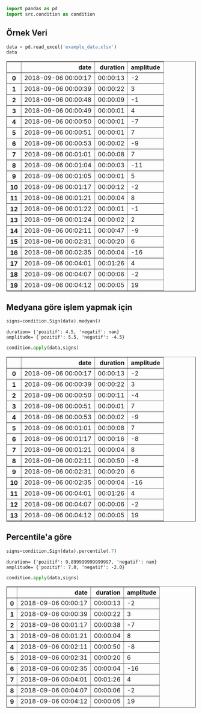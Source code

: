 ```python
import pandas as pd
import src.condition as condition
```

## Örnek Veri


```python
data = pd.read_excel('example_data.xlsx')
data
```




<div>
<style scoped>
    .dataframe tbody tr th:only-of-type {
        vertical-align: middle;
    }

    .dataframe tbody tr th {
        vertical-align: top;
    }

    .dataframe thead th {
        text-align: right;
    }
</style>
<table border="1" class="dataframe">
  <thead>
    <tr style="text-align: right;">
      <th></th>
      <th>date</th>
      <th>duration</th>
      <th>amplitude</th>
    </tr>
  </thead>
  <tbody>
    <tr>
      <th>0</th>
      <td>2018-09-06 00:00:17</td>
      <td>00:00:13</td>
      <td>-2</td>
    </tr>
    <tr>
      <th>1</th>
      <td>2018-09-06 00:00:39</td>
      <td>00:00:22</td>
      <td>3</td>
    </tr>
    <tr>
      <th>2</th>
      <td>2018-09-06 00:00:48</td>
      <td>00:00:09</td>
      <td>-1</td>
    </tr>
    <tr>
      <th>3</th>
      <td>2018-09-06 00:00:49</td>
      <td>00:00:01</td>
      <td>4</td>
    </tr>
    <tr>
      <th>4</th>
      <td>2018-09-06 00:00:50</td>
      <td>00:00:01</td>
      <td>-7</td>
    </tr>
    <tr>
      <th>5</th>
      <td>2018-09-06 00:00:51</td>
      <td>00:00:01</td>
      <td>7</td>
    </tr>
    <tr>
      <th>6</th>
      <td>2018-09-06 00:00:53</td>
      <td>00:00:02</td>
      <td>-9</td>
    </tr>
    <tr>
      <th>7</th>
      <td>2018-09-06 00:01:01</td>
      <td>00:00:08</td>
      <td>7</td>
    </tr>
    <tr>
      <th>8</th>
      <td>2018-09-06 00:01:04</td>
      <td>00:00:03</td>
      <td>-11</td>
    </tr>
    <tr>
      <th>9</th>
      <td>2018-09-06 00:01:05</td>
      <td>00:00:01</td>
      <td>5</td>
    </tr>
    <tr>
      <th>10</th>
      <td>2018-09-06 00:01:17</td>
      <td>00:00:12</td>
      <td>-2</td>
    </tr>
    <tr>
      <th>11</th>
      <td>2018-09-06 00:01:21</td>
      <td>00:00:04</td>
      <td>8</td>
    </tr>
    <tr>
      <th>12</th>
      <td>2018-09-06 00:01:22</td>
      <td>00:00:01</td>
      <td>-1</td>
    </tr>
    <tr>
      <th>13</th>
      <td>2018-09-06 00:01:24</td>
      <td>00:00:02</td>
      <td>2</td>
    </tr>
    <tr>
      <th>14</th>
      <td>2018-09-06 00:02:11</td>
      <td>00:00:47</td>
      <td>-9</td>
    </tr>
    <tr>
      <th>15</th>
      <td>2018-09-06 00:02:31</td>
      <td>00:00:20</td>
      <td>6</td>
    </tr>
    <tr>
      <th>16</th>
      <td>2018-09-06 00:02:35</td>
      <td>00:00:04</td>
      <td>-16</td>
    </tr>
    <tr>
      <th>17</th>
      <td>2018-09-06 00:04:01</td>
      <td>00:01:26</td>
      <td>4</td>
    </tr>
    <tr>
      <th>18</th>
      <td>2018-09-06 00:04:07</td>
      <td>00:00:06</td>
      <td>-2</td>
    </tr>
    <tr>
      <th>19</th>
      <td>2018-09-06 00:04:12</td>
      <td>00:00:05</td>
      <td>19</td>
    </tr>
  </tbody>
</table>
</div>



## Medyana göre işlem yapmak için


```python
signs=condition.Sign(data).medyan()
```

    duration= {'pozitif': 4.5, 'negatif': nan}
    amplitude= {'pozitif': 5.5, 'negatif': -4.5}
    


```python
condition.apply(data,signs)
```




<div>
<style scoped>
    .dataframe tbody tr th:only-of-type {
        vertical-align: middle;
    }

    .dataframe tbody tr th {
        vertical-align: top;
    }

    .dataframe thead th {
        text-align: right;
    }
</style>
<table border="1" class="dataframe">
  <thead>
    <tr style="text-align: right;">
      <th></th>
      <th>date</th>
      <th>duration</th>
      <th>amplitude</th>
    </tr>
  </thead>
  <tbody>
    <tr>
      <th>0</th>
      <td>2018-09-06 00:00:17</td>
      <td>00:00:13</td>
      <td>-2</td>
    </tr>
    <tr>
      <th>1</th>
      <td>2018-09-06 00:00:39</td>
      <td>00:00:22</td>
      <td>3</td>
    </tr>
    <tr>
      <th>2</th>
      <td>2018-09-06 00:00:50</td>
      <td>00:00:11</td>
      <td>-4</td>
    </tr>
    <tr>
      <th>3</th>
      <td>2018-09-06 00:00:51</td>
      <td>00:00:01</td>
      <td>7</td>
    </tr>
    <tr>
      <th>4</th>
      <td>2018-09-06 00:00:53</td>
      <td>00:00:02</td>
      <td>-9</td>
    </tr>
    <tr>
      <th>5</th>
      <td>2018-09-06 00:01:01</td>
      <td>00:00:08</td>
      <td>7</td>
    </tr>
    <tr>
      <th>6</th>
      <td>2018-09-06 00:01:17</td>
      <td>00:00:16</td>
      <td>-8</td>
    </tr>
    <tr>
      <th>7</th>
      <td>2018-09-06 00:01:21</td>
      <td>00:00:04</td>
      <td>8</td>
    </tr>
    <tr>
      <th>8</th>
      <td>2018-09-06 00:02:11</td>
      <td>00:00:50</td>
      <td>-8</td>
    </tr>
    <tr>
      <th>9</th>
      <td>2018-09-06 00:02:31</td>
      <td>00:00:20</td>
      <td>6</td>
    </tr>
    <tr>
      <th>10</th>
      <td>2018-09-06 00:02:35</td>
      <td>00:00:04</td>
      <td>-16</td>
    </tr>
    <tr>
      <th>11</th>
      <td>2018-09-06 00:04:01</td>
      <td>00:01:26</td>
      <td>4</td>
    </tr>
    <tr>
      <th>12</th>
      <td>2018-09-06 00:04:07</td>
      <td>00:00:06</td>
      <td>-2</td>
    </tr>
    <tr>
      <th>13</th>
      <td>2018-09-06 00:04:12</td>
      <td>00:00:05</td>
      <td>19</td>
    </tr>
  </tbody>
</table>
</div>



## Percentile'a göre


```python
signs=condition.Sign(data).percentile(.7)
```

    duration= {'pozitif': 9.899999999999997, 'negatif': nan}
    amplitude= {'pozitif': 7.0, 'negatif': -2.0}
    


```python
condition.apply(data,signs)
```




<div>
<style scoped>
    .dataframe tbody tr th:only-of-type {
        vertical-align: middle;
    }

    .dataframe tbody tr th {
        vertical-align: top;
    }

    .dataframe thead th {
        text-align: right;
    }
</style>
<table border="1" class="dataframe">
  <thead>
    <tr style="text-align: right;">
      <th></th>
      <th>date</th>
      <th>duration</th>
      <th>amplitude</th>
    </tr>
  </thead>
  <tbody>
    <tr>
      <th>0</th>
      <td>2018-09-06 00:00:17</td>
      <td>00:00:13</td>
      <td>-2</td>
    </tr>
    <tr>
      <th>1</th>
      <td>2018-09-06 00:00:39</td>
      <td>00:00:22</td>
      <td>3</td>
    </tr>
    <tr>
      <th>2</th>
      <td>2018-09-06 00:01:17</td>
      <td>00:00:38</td>
      <td>-7</td>
    </tr>
    <tr>
      <th>3</th>
      <td>2018-09-06 00:01:21</td>
      <td>00:00:04</td>
      <td>8</td>
    </tr>
    <tr>
      <th>4</th>
      <td>2018-09-06 00:02:11</td>
      <td>00:00:50</td>
      <td>-8</td>
    </tr>
    <tr>
      <th>5</th>
      <td>2018-09-06 00:02:31</td>
      <td>00:00:20</td>
      <td>6</td>
    </tr>
    <tr>
      <th>6</th>
      <td>2018-09-06 00:02:35</td>
      <td>00:00:04</td>
      <td>-16</td>
    </tr>
    <tr>
      <th>7</th>
      <td>2018-09-06 00:04:01</td>
      <td>00:01:26</td>
      <td>4</td>
    </tr>
    <tr>
      <th>8</th>
      <td>2018-09-06 00:04:07</td>
      <td>00:00:06</td>
      <td>-2</td>
    </tr>
    <tr>
      <th>9</th>
      <td>2018-09-06 00:04:12</td>
      <td>00:00:05</td>
      <td>19</td>
    </tr>
  </tbody>
</table>
</div>


